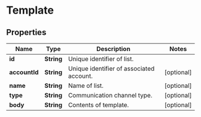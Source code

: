 
# Template

## Properties
Name | Type | Description | Notes
------------ | ------------- | ------------- | -------------
**id** | **String** | Unique identifier of list. | 
**accountId** | **String** | Unique identifier of associated account. |  [optional]
**name** | **String** | Name of list. |  [optional]
**type** | **String** | Communication channel type. |  [optional]
**body** | **String** | Contents of template. |  [optional]



